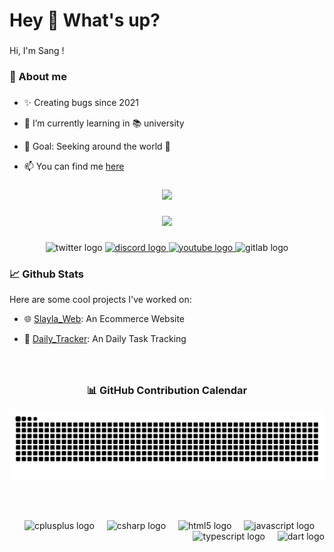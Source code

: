 <h1 align="left">Hey 👋 What's up?</h1>

###

<p align="left">Hi, I'm Sang !</p>

###

<h3 align="left">🚀 About me</h3>

###

<p align="left">
  
  - ✨ Creating bugs since 2021

  - 🌱 I’m currently learning in 📚 university
  
  - 🎯 Goal:  Seeking around the world 🚀
  
  - 📫 You can find me [here](mailto:sang09114@gmail.com)
  
</p>

###

<div align="center">
  <img src="https://visitor-badge.laobi.icu/badge?page_id=HyphenSang.HyphenSang&right_color=coral"  />
</div>

###

<div align="center">
  <img height="200" src="https://media4.giphy.com/media/v1.Y2lkPTc5MGI3NjExZTYwdDZnZWV5ZXltZGp2YjFqanN6NGdsOGZ4NXpydXExOXZzODNieiZlcD12MV9pbnRlcm5hbF9naWZfYnlfaWQmY3Q9Zw/KvES8uAj11XeyhurG2/giphy.gif"  />
</div>

###

<div align="center">
  <img src="https://img.shields.io/static/v1?message=Twitch&logo=twitch&label=&color=9146FF&logoColor=white&labelColor=&style=flat" height="20" alt="twitter logo"  />
  <a href="https://discord.com/channels/@sangtruong_" target="_blank">
    <img src="https://img.shields.io/static/v1?message=Discord&logo=discord&label=&color=7289DA&logoColor=white&labelColor=&style=flat" height="20" alt="discord logo"  />
  </a>
  <a href="https://www.youtube.com/@sangtruong739" target="_blank">
    <img src="https://img.shields.io/static/v1?message=Youtube&logo=youtube&label=&color=FF0000&logoColor=white&labelColor=&style=flat" height="20" alt="youtube logo"  />
  </a>
  <img src="https://img.shields.io/static/v1?message=GitLab&logo=gitlab&label=&color=FC6D26&logoColor=white&labelColor=&style=flat" height="20" alt="gitlab logo"  />
</div>

###

<h3 align="left">📈 Github Stats</h3>
<p align="left">Here are some cool projects I've worked on: </p>

  - 🌐 [Slayla_Web](https://github.com/HyphenSang/Slayla_Boutique): An Ecommerce Website
  
  - 📱 [Daily_Tracker](https://github.com/HyphenSang/Daily_Tracker): An Daily Task Tracking


###

<br/>
 
###

<h3 align="center">
  📊 GitHub Contribution Calendar
</h3>

<div align="center">
   <img alt="Snake animation" src="https://raw.githubusercontent.com/HyphenSang/HyphenSang/output/snake.svg"/>
</div>

<!-- <div align="center">
  <img style="50%" src="https://capsule-render.vercel.app/api?type=waving&height=90&section=footer&reversal=false&fontSize=70&fontColor=FFFFFF&fontAlign=50&fontAlignY=50&stroke=-&descSize=20&descAlign=50&descAlignY=50&textBg=false&color=gradient"  />
</div> -->

###

<br/>

###

<div align="right">
  <img src="https://cdn.jsdelivr.net/gh/devicons/devicon/icons/cplusplus/cplusplus-original.svg" height="40" alt="cplusplus logo"  />
  <img width="12" />
  <img src="https://cdn.jsdelivr.net/gh/devicons/devicon/icons/csharp/csharp-original.svg" height="40" alt="csharp logo"  />
  <img width="12" />
  <img src="https://cdn.jsdelivr.net/gh/devicons/devicon/icons/html5/html5-original.svg" height="40" alt="html5 logo"  />
  <img width="12" />
  <img src="https://cdn.jsdelivr.net/gh/devicons/devicon/icons/javascript/javascript-original.svg" height="40" alt="javascript logo"  />
  <img width="12" />
  <img src="https://cdn.jsdelivr.net/gh/devicons/devicon/icons/typescript/typescript-original.svg" height="40" alt="typescript logo"  />
  <img width="12" />
  <img src="https://cdn.jsdelivr.net/gh/devicons/devicon/icons/dart/dart-original.svg" height="40" alt="dart logo"  />
</div>

###
